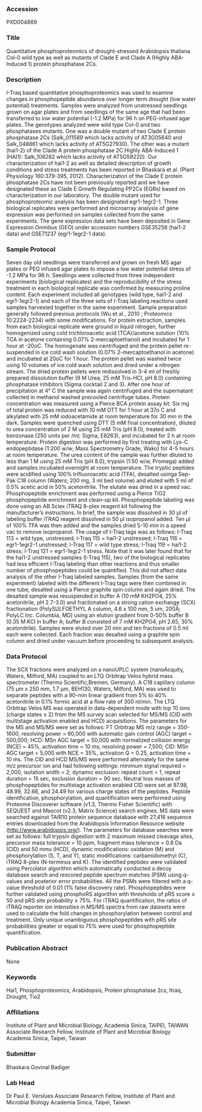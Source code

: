 ### Accession
PXD004869

### Title
Quantitative phosphoproteomics of drought-stressed Arabidopsis thaliana Col-0 wild type as well as mutants of Clade E and Clade A (Highly ABA-Induced 1) protein phosphatase 2Cs.

### Description
I-Traq based quantitative phosphoproteomics was used to examine changes in phosphopeptide abundance over longer term drought (low water potential) treatments.  Samples were analyzed from unstressed seedlings grown on agar plates and from seedlings of the same age that had been transferred to low water potential (-1.2 MPa) for 96 h on PEG-infused agar plates.  The genotypes analyzed were wild type Col-0 and two phosphatases mutants.  One was a double mutant of two Clade E protein phosphatase 2Cs (Salk_011589 which lacks activity of AT3G05640 and Salk_048861 which lacks activity of AT5G27930).  The other was a mutant (hai1-2) of the Clade A protein phosphatase 2C Highly ABA-Induced 1 (HAI1): Salk_108282 which lacks activity of AT5G59220).  Our characterization of hai1-2 as well as detailed description of growth conditions and stress treatments has been reported in Bhaskara et al. (Plant Physiology 160:379-395, 2012).  Characterization of the Clade E protein phosphatase 2Cs have not been previously reported and we have designated these as Clade E Growth Regulating PP2Cs (EGRs) based on characterization in our laboratory.  The double mutant used for phosphoproteomic analysis has been designated egr1-1egr2-1.  Three biological replicates were performed and microarray analysis of gene expression was performed on samples collected from the same experiments.  The gene expression data sets have been deposited in Gene Expression Onmibus (GEO) under accession numbers GSE35258 (hai1-2 data) and GSE71237 (egr1-1egr2-1 data).

### Sample Protocol
Seven day old seedlings were transferred and grown on fresh MS agar plates or PEG infused agar plates to impose a low water potential stress of -1.2 MPa for 96 h.  Seedlings were collected from three independent experiments (biological replicates) and the reproducibility of the stress treatment in each biological replicate was confirmed by measuring proline content. Each experiment included all genotypes (wild type, hai1-2 and egr1-1egr2-1) and each of the three sets of I-Traq labeling reactions used samples harvested together in the same experiment.  Sample preparation generally followed previous protocols (Wu et al., 2010 ; Proteomics 10:2224-2234) with some modifications. For protein extraction, samples from each biological replicate were ground in  liquid nitrogen, further homogenized using cold trichloroacetic acid (TCA)/acetone solution  (10% TCA in acetone containing 0.07% 2-mercaptoethanol) and incubated for 1 hour at -20oC.  The homogenate was centrifuged and the protein pellet re-suspended in ice cold wash solution (0.07% 2-mercaptoethanol in acetone) and incubated at 20oC for 1 hour. The protein pellet was washed twice using 10 volumes of ice cold wash solution and dried under a nitrogen stream. The  dried protein pellets were redissolved in 3-4 ml of freshly prepared dissolution buffer (9 M Urea, 25 mM Tris-HCl, pH 8.0) containing phosphatase inhibitors (Sigma cocktail 2 and 3). After one hour of precipitation at 4° C the sample was again centrifuged and the supernatant collected in methanol washed precooled centrifuge tubes. Protein concentration was measured using a Pierce BCA protein assay kit.  Six mg of total protein was reduced with 10 mM DTT for 1 hour at 37o C and alkylated with 25 mM iodoacetamide at room temperature for 30 min in the dark. Samples were quenched using DTT (5 mM final concentration), diluted to urea concentration of 2 M using 25 mM Tris (pH 8.0), treated with benzonase (250 units per /ml; Sigma, E8263), and incubated for 2 h at room temperature. Protein digestion was performed by first treating with Lys-C endopeptidase (1:200 w/w; Mass Spectrometry Grade, Wako) for 4-5 hours at room temperature. The urea content of the sample was further diluted to less than 1 M using 25 mM Tris (pH 8.0), trypsin (1:50 w/w, Promega) added and samples incubated overnight at room temperature. The tryptic peptides were acidified using 100% trifluoroacetic acid (TFA), desalted usinga Sep-Pak C18 column (Waters; 200 mg, 3 ml bed volume) and eluted with 5 ml of 0.5% acetic acid in 50% acetonitrile. The elutate was dried in a speed vac. Phosphopeptide enrichment was performed using a Pierce TiO2 phosphopeptide enrichment and clean-up kit. Phosphopeptide labeling was done using an AB Sciex iTRAQ 8-plex reagent kit following the manufacturer’s instructions. In brief, the sample was dissolved in 30 µl of labeling buffer iTRAQ reagent dissolved in 50 µl isopropanol added. Ten µl of 100% TFA was then added and the samples dried 5-10 min in a speed vac to remove isopropanol. The usage of I-Traq tags was as follows: I-Traq 113 = wild type, unstressed; I-Traq 115 = hai1-2 unstressed; I-Traq 116 = egr1-1egr2-1 unstressed; I-Traq 117 = wild type stress; I-Traq 119 = hai1-2 stress; I-Traq 121 = egr1-1egr2-1 stress.  Note that it was later found that for the hai1-2 unstressed samples (I-Traq 115), two of the biological replicates had less efficient I-Traq labeling than other reactions and thus smaller number of phosphopeptides could be quantified.  This did not affect data analysis of the other I-Traq labeled samples.  Samples (from the same experiment) labeled with the different I-Traq tags were then combined in one tube, desalted using a Pierce graphite spin column and again dried. The desalted sample was resuspended in buffer A (10 mM KH2PO4, 25% acetonitrile, pH 2.7-3.0) and fractionated on a strong cation exchange (SCX) fractionation (PolySULFOETHYL A column, 4.6 x 100 mm, 5 um, 200Å; PolyLC Inc. Columbia, MD) using an elution gradient from 0-50% buffer B (0.35 M KCl in buffer A; buffer B consisted of 7 mM KH2PO4, pH 2.65, 30% acetonitrile). Samples were eluted over 20 min and ten fractions of 0.5 ml each were collected. Each fraction was desalted using a graphite spin column and dried under vacuum before proceeding to subsequent analysis.

### Data Protocol
The SCX fractions were analyzed on a nanoUPLC system (nanoAcquity, Waters, Milford, MA) coupled to an LTQ Orbitrap Velos hybrid mass spectrometer (Thermo  Scientific,Bremen, Germany). A C18 capillary column (75 μm x 250 mm, 1.7 μm, BEH130, Waters, Milford, MA) was used to separate peptides with a 90-min linear gradient from 5% to  40% acetonitrile in 0.1% formic acid at a flow rate of 300 nl/min. The LTQ Orbitrap Velos MS was operated in data-dependent mode with top 10 ions (charge states ≥ 2) from the MS survey scan selected for MS/MS (CID with multistage activation enabled and HCD) acquisitions. The parameters for the MS and MS/MS were set as follows: FT Orbitrap MS m/z range = 350-1600; resolving power = 60,000 with automatic gain control (AGC) target = 500,000; HCD: MSn AGC target = 50,000 with normalized collision energy (NCE) = 45%, activation time = 10 ms, resolving power = 7,500; CID: MSn AGC target = 5,000 with NCE = 35%, activation Q = 0.25, activation time = 10 ms. The CID and HCD MS/MS were performed alternately for the same m/z precursor ion and had following settings: minimum signal required = 2,000, isolation width = 2; dynamic exclusion: repeat count = 1, repeat duration = 15 sec, exclusion duration = 90 sec. Neutral loss masses of phosphopeptides for multistage activation enabled CID were set at 97.98, 48.99, 32.66, and 24.49 for various charge states of the peptides. Peptide identification, phosphorylation, and quantification were performed using Proteome Discoverer software (v1.3, Thermo Fisher Scientific) with SEQUEST and Mascot (v2.3, Matrix Science) search engines.  MS data were searched against TAIR10 protein sequence database with 27,416 sequence entries downloaded from the Arabidopsis Information Resource website (http://www.arabidopsis.org/). The parameters for database searches were set as follows: full trypsin digestion with 2 maximum missed cleavage sites, precursor mass tolerance = 10 ppm, fragment mass tolerance = 0.8 Da (CID) and 50 mmu (HCD), dynamic modifications: oxidation (M) and phosphorylation (S, T, and Y), static modifications: carbamidomethyl (C), iTRAQ 8-plex (N-terminus and K). The identified peptides were validated using Percolator algorithm which automatically conducted a decoy database search and rescored peptide spectrum matches (PSM) using q-values and posterior error probabilities. All the PSMs were filtered with a q-value threshold of 0.01 (1% false discovery rate). Phosphopeptides were further validated using phosphoRS algorithm with thresholds of pRS score ≥ 50 and pRS site probability ≥ 75%. For iTRAQ quantification, the ratios of iTRAQ reporter ion intensities in MS/MS spectra from raw datasets were used to calculate the fold changes in phosphorylation between control and treatment. Only unique unambiguous phosphopeptides with pRS site probabilities greater or equal to 75% were used for phosphopeptide quantification.

### Publication Abstract
None

### Keywords
Hai1, Phosphoproteomics, Arabidopsis, Protein phosphatase 2cs, Itraq, Drought, Tio2

### Affiliations
Institute of Plant and Microbial Biology, Academia Sinica, TAIPEI, TAIWAN
Associate Research Fellow,  Institute of Plant and Microbial Biology Academia Sinica, Taipei, Taiwan

### Submitter
Bhaskara Govinal Badiger

### Lab Head
Dr Paul E. Verslues
Associate Research Fellow,  Institute of Plant and Microbial Biology Academia Sinica, Taipei, Taiwan


